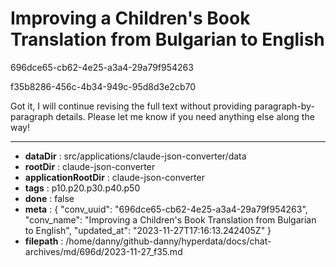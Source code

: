 # Improving a Children's Book Translation from Bulgarian to English

696dce65-cb62-4e25-a3a4-29a79f954263

f35b8286-456c-4b34-949c-95d8d3e2cb70

Got it, I will continue revising the full text without providing paragraph-by-paragraph details. Please let me know if you need anything else along the way!

---

* **dataDir** : src/applications/claude-json-converter/data
* **rootDir** : claude-json-converter
* **applicationRootDir** : claude-json-converter
* **tags** : p10.p20.p30.p40.p50
* **done** : false
* **meta** : {
  "conv_uuid": "696dce65-cb62-4e25-a3a4-29a79f954263",
  "conv_name": "Improving a Children's Book Translation from Bulgarian to English",
  "updated_at": "2023-11-27T17:16:13.242405Z"
}
* **filepath** : /home/danny/github-danny/hyperdata/docs/chat-archives/md/696d/2023-11-27_f35.md